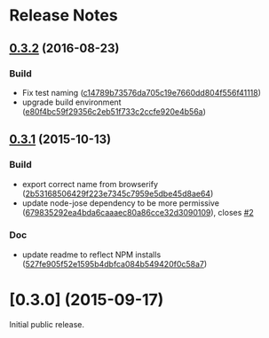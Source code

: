 # Release Notes

<a name="0.3.2"></a>
## [0.3.2](https://github.com/cisco/node-kms/compare/0.3.1...0.3.2) (2016-08-23)


### Build

* Fix test naming ([c14789b73576da705c19e7660dd804f556f41118](https://github.com/cisco/node-kms/commit/c14789b73576da705c19e7660dd804f556f41118))
* upgrade build environment  ([e80f4bc59f29356c2eb51f733c2ccfe920e4b56a](https://github.com/cisco/node-kms/commit/e80f4bc59f29356c2eb51f733c2ccfe920e4b56a))



<a name="0.3.1"></a>
## [0.3.1](https://github.com/cisco/node-kms/compare/0.3.0...0.3.1) (2015-10-13)


### Build

* export correct name from browserify ([2b53168506429f223e7345c7959e5dbe45d8ae64](https://github.com/cisco/node-kms/commit/2b53168506429f223e7345c7959e5dbe45d8ae64))
* update node-jose dependency to be more permissive  ([679835292ea4bda6caaaec80a86cce32d3090109](https://github.com/cisco/node-kms/commit/679835292ea4bda6caaaec80a86cce32d3090109)), closes [#2](https://github.com/cisco/node-kms/issues/2)

### Doc

* update readme to reflect NPM installs ([527fe905f52e1595b4dbfca084b549420f0c58a7](https://github.com/cisco/node-kms/commit/527fe905f52e1595b4dbfca084b549420f0c58a7))



<a name="0.3.0"></a>
# [0.3.0] (2015-09-17)

Initial public release.
